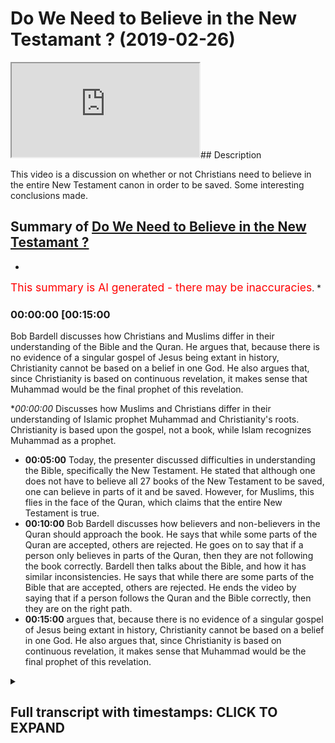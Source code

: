 # Do We Need to Believe in the New Testamant ? (2019-02-26)

<iframe loading='lazy' src='https://www.youtube.com/embed/3ofFhPQQdPo'></iframe>## Description

This video is a discussion on whether or not Christians need to believe in the entire New Testament canon in order to be saved. Some interesting conclusions made.

## Summary of [Do We Need to Believe in the New Testamant ?](https://www.youtube.com/watch?v=3ofFhPQQdPo)


*

<span style="color:red; font-size:125%">This summary is AI generated - there may be inaccuracies</span>. [](/)*

### <a onclick="modifyYTiframeseektime('900')">00:00:00 [00:15:00</a>

 Bob Bardell discusses how Christians and Muslims differ in their understanding of the Bible and the Quran. He argues that, because there is no evidence of a singular gospel of Jesus being extant in history, Christianity cannot be based on a belief in one God. He also argues that, since Christianity is based on continuous revelation, it makes sense that Muhammad would be the final prophet of this revelation.

**<a onclick="modifyYTiframeseektime('0')">00:00:00</a>* Discusses how Muslims and Christians differ in their understanding of Islamic prophet Muhammad and Christianity's roots. Christianity is based upon the gospel, not a book, while Islam recognizes Muhammad as a prophet.
* **<a onclick="modifyYTiframeseektime('300')">00:05:00</a>** Today, the presenter discussed difficulties in understanding the Bible, specifically the New Testament. He stated that although one does not have to believe all 27 books of the New Testament to be saved, one can believe in parts of it and be saved. However, for Muslims, this flies in the face of the Quran, which claims that the entire New Testament is true.
* **<a onclick="modifyYTiframeseektime('600')">00:10:00</a>**  Bob Bardell discusses how believers and non-believers in the Quran should approach the book. He says that while some parts of the Quran are accepted, others are rejected. He goes on to say that if a person only believes in parts of the Quran, then they are not following the book correctly. Bardell then talks about the Bible, and how it has similar inconsistencies. He says that while there are some parts of the Bible that are accepted, others are rejected. He ends the video by saying that if a person follows the Quran and the Bible correctly, then they are on the right path.
* **<a onclick="modifyYTiframeseektime('900')">00:15:00</a>** argues that, because there is no evidence of a singular gospel of Jesus being extant in history, Christianity cannot be based on a belief in one God. He also argues that, since Christianity is based on continuous revelation, it makes sense that Muhammad would be the final prophet of this revelation.

<details><summary><h2>Full transcript with timestamps: CLICK TO EXPAND</h2></summary>

<a onclick="modifyYTiframeseektime('0)')">0:00:00 okay so you used some rice but the</a>
<a onclick="modifyYTiframeseektime('2)')">0:00:02 principle without bitching what you said</a>
<a onclick="modifyYTiframeseektime('5)')">0:00:05 today was quite impossible it's not</a>
<a onclick="modifyYTiframeseektime('6)')">0:00:06 anything up I agree with what you said</a>
<a onclick="modifyYTiframeseektime('8)')">0:00:08 because what you're saying is actually</a>
<a onclick="modifyYTiframeseektime('12)')">0:00:12 quite powerful you're you're making an</a>
<a onclick="modifyYTiframeseektime('15)')">0:00:15 admission that you should be able to</a>
<a onclick="modifyYTiframeseektime('17)')">0:00:17 remove it you should be able to make it</a>
<a onclick="modifyYTiframeseektime('19)')">0:00:19 a Christian and that you have made today</a>
<a onclick="modifyYTiframeseektime('21)')">0:00:21 which I'm very grateful for which is</a>
<a onclick="modifyYTiframeseektime('24)')">0:00:24 that it's conceivable it's possible for</a>
<a onclick="modifyYTiframeseektime('27)')">0:00:27 you to believe in parts of the New</a>
<a onclick="modifyYTiframeseektime('28)')">0:00:28 Testament and not all of the New</a>
<a onclick="modifyYTiframeseektime('30)')">0:00:30 Testament and still be eligible for</a>
<a onclick="modifyYTiframeseektime('33)')">0:00:33 salvation that is what you said because</a>
<a onclick="modifyYTiframeseektime('36)')">0:00:36 we said what gave us in Asia is what</a>
<a onclick="modifyYTiframeseektime('38)')">0:00:38 gave him the right to choose what books</a>
<a onclick="modifyYTiframeseektime('42)')">0:00:42 would be in the New Testament you agree</a>
<a onclick="modifyYTiframeseektime('43)')">0:00:43 that okay that they became known and so</a>
<a onclick="modifyYTiframeseektime('46)')">0:00:46 on but if you don't agree with the</a>
<a onclick="modifyYTiframeseektime('47)')">0:00:47 twenty-seven books</a>
<a onclick="modifyYTiframeseektime('48)')">0:00:48 it doesn't necessarily fire you from</a>
<a onclick="modifyYTiframeseektime('50)')">0:00:50 salvation and from being a Christian</a>
<a onclick="modifyYTiframeseektime('52)')">0:00:52 what I'm saying is the question of what</a>
<a onclick="modifyYTiframeseektime('56)')">0:00:56 should be acceptable and what should it</a>
<a onclick="modifyYTiframeseektime('58)')">0:00:58 be acceptable should be to the good</a>
<a onclick="modifyYTiframeseektime('60)')">0:01:00 judgment of people who look into the</a>
<a onclick="modifyYTiframeseektime('63)')">0:01:03 scripture and do the historical research</a>
<a onclick="modifyYTiframeseektime('66)')">0:01:06 and through rationalization</a>
<a onclick="modifyYTiframeseektime('68)')">0:01:08 also this decide that certain things are</a>
<a onclick="modifyYTiframeseektime('71)')">0:01:11 impossible and therefore reject aspects</a>
<a onclick="modifyYTiframeseektime('74)')">0:01:14 of that Scripture if you allow some</a>
<a onclick="modifyYTiframeseektime('77)')">0:01:17 parts of the scripture to be taken out</a>
<a onclick="modifyYTiframeseektime('79)')">0:01:19 then it should be to the good discretion</a>
<a onclick="modifyYTiframeseektime('81)')">0:01:21 of each individual reader to decide what</a>
<a onclick="modifyYTiframeseektime('84)')">0:01:24 those parts would be it's not good</a>
<a onclick="modifyYTiframeseektime('86)')">0:01:26 enough to say to someone okay you don't</a>
<a onclick="modifyYTiframeseektime('88)')">0:01:28 need to have all 27 books of the New</a>
<a onclick="modifyYTiframeseektime('90)')">0:01:30 Testament</a>
<a onclick="modifyYTiframeseektime('90)')">0:01:30 you don't need you to believe in this</a>
<a onclick="modifyYTiframeseektime('92)')">0:01:32 New Testament but you have to believe in</a>
<a onclick="modifyYTiframeseektime('94)')">0:01:34 these parts this is my summary so my</a>
<a onclick="modifyYTiframeseektime('105)')">0:01:45 summary is this Muhammad is already</a>
<a onclick="modifyYTiframeseektime('109)')">0:01:49 accepted that it is quite proper to</a>
<a onclick="modifyYTiframeseektime('113)')">0:01:53 choose your Canon based upon your belief</a>
<a onclick="modifyYTiframeseektime('115)')">0:01:55 system which is what he admitted when we</a>
<a onclick="modifyYTiframeseektime('118)')">0:01:58 talked about the sheer Sunni honey now</a>
<a onclick="modifyYTiframeseektime('120)')">0:02:00 it follows therefore that as Christians</a>
<a onclick="modifyYTiframeseektime('123)')">0:02:03 we are also quite improper to do the</a>
<a onclick="modifyYTiframeseektime('128)')">0:02:08 same</a>
<a onclick="modifyYTiframeseektime('128)')">0:02:08 the salvation</a>
<a onclick="modifyYTiframeseektime('130)')">0:02:10 gospel that was taught by the first</a>
<a onclick="modifyYTiframeseektime('132)')">0:02:12 apostles was not written down and then</a>
<a onclick="modifyYTiframeseektime('135)')">0:02:15 handed out like a tract it was preached</a>
<a onclick="modifyYTiframeseektime('138)')">0:02:18 someone can be saved by knowing the good</a>
<a onclick="modifyYTiframeseektime('141)')">0:02:21 news about Jesus and believing on it</a>
<a onclick="modifyYTiframeseektime('143)')">0:02:23 without ever having a New Testament in</a>
<a onclick="modifyYTiframeseektime('146)')">0:02:26 their hand that we believe in and if</a>
<a onclick="modifyYTiframeseektime('186)')">0:03:06 someone believes in that gospel in the</a>
<a onclick="modifyYTiframeseektime('192)')">0:03:12 letter of James or about the Book of</a>
<a onclick="modifyYTiframeseektime('194)')">0:03:14 Revelations their faith is deficient but</a>
<a onclick="modifyYTiframeseektime('198)')">0:03:18 not deficient in such a way that would</a>
<a onclick="modifyYTiframeseektime('201)')">0:03:21 cause them not to be saved because it is</a>
<a onclick="modifyYTiframeseektime('204)')">0:03:24 your faith in Christ his crucifixion and</a>
<a onclick="modifyYTiframeseektime('207)')">0:03:27 resurrection that complete work that</a>
<a onclick="modifyYTiframeseektime('210)')">0:03:30 saves you not your knowledge of the</a>
<a onclick="modifyYTiframeseektime('213)')">0:03:33 Scriptures it is obviously better yes if</a>
<a onclick="modifyYTiframeseektime('217)')">0:03:37 you know the Scriptures and I can't take</a>
<a onclick="modifyYTiframeseektime('220)')">0:03:40 lectures from Mohammed hijab because</a>
<a onclick="modifyYTiframeseektime('223)')">0:03:43 Muhammad hijab is freely admitted but</a>
<a onclick="modifyYTiframeseektime('226)')">0:03:46 for 1400 years Muslims have not agreed</a>
<a onclick="modifyYTiframeseektime('230)')">0:03:50 about their hadith but Christians have</a>
<a onclick="modifyYTiframeseektime('234)')">0:03:54 agreed about the New Testament and the</a>
<a onclick="modifyYTiframeseektime('237)')">0:03:57 debate was settled amongst Christians</a>
<a onclick="modifyYTiframeseektime('239)')">0:03:59 from 410 onwards so we can finally</a>
<a onclick="modifyYTiframeseektime('243)')">0:04:03 notice</a>
<a onclick="modifyYTiframeseektime('252)')">0:04:12 the Christians would listen to Mohammed</a>
<a onclick="modifyYTiframeseektime('255)')">0:04:15 the Muslims are not polite to listen to</a>
<a onclick="modifyYTiframeseektime('258)')">0:04:18 the Christians so genuine thank you let</a>
<a onclick="modifyYTiframeseektime('269)')">0:04:29 us continue here the Christian faith is</a>
<a onclick="modifyYTiframeseektime('272)')">0:04:32 based upon the gospel it is not based</a>
<a onclick="modifyYTiframeseektime('275)')">0:04:35 upon a book the church recognized in the</a>
<a onclick="modifyYTiframeseektime('280)')">0:04:40 writings that were circulating amongst</a>
<a onclick="modifyYTiframeseektime('283)')">0:04:43 themselves those books that he</a>
<a onclick="modifyYTiframeseektime('286)')">0:04:46 recognized as containing a classic</a>
<a onclick="modifyYTiframeseektime('289)')">0:04:49 Gospels mostly Finnish yes let me finish</a>
<a onclick="modifyYTiframeseektime('291)')">0:04:51 one question let me finish let me finish</a>
<a onclick="modifyYTiframeseektime('295)')">0:04:55 by contrast disagree about their hadith</a>
<a onclick="modifyYTiframeseektime('300)')">0:05:00 and so it is not an argument to say that</a>
<a onclick="modifyYTiframeseektime('304)')">0:05:04 because Christians may disagree about</a>
<a onclick="modifyYTiframeseektime('305)')">0:05:05 certain books but therefore the faith is</a>
<a onclick="modifyYTiframeseektime('309)')">0:05:09 invalid no no if that argument is</a>
<a onclick="modifyYTiframeseektime('311)')">0:05:11 logical</a>
<a onclick="modifyYTiframeseektime('312)')">0:05:12 Islam is invalid finally I made a point</a>
<a onclick="modifyYTiframeseektime('316)')">0:05:16 that the Quran makes a claim about</a>
<a onclick="modifyYTiframeseektime('319)')">0:05:19 history it says that there was an in</a>
<a onclick="modifyYTiframeseektime('322)')">0:05:22 deal</a>
<a onclick="modifyYTiframeseektime('323)')">0:05:23 given to a man called Issa there is</a>
<a onclick="modifyYTiframeseektime('326)')">0:05:26 absolutely no evidence for this claim</a>
<a onclick="modifyYTiframeseektime('330)')">0:05:30 whereas the New Testament is continuous</a>
<a onclick="modifyYTiframeseektime('337)')">0:05:37 to the reliability it was already in 2</a>
<a onclick="modifyYTiframeseektime('362)')">0:06:02 Peter chapter 3 a sense of what</a>
<a onclick="modifyYTiframeseektime('364)')">0:06:04 Scripture was when he says</a>
<a onclick="modifyYTiframeseektime('366)')">0:06:06 impor would say in scripture that is</a>
<a onclick="modifyYTiframeseektime('368)')">0:06:08 hard to understand I talked about the</a>
<a onclick="modifyYTiframeseektime('371)')">0:06:11 Gnostic spot in the New Testament that</a>
<a onclick="modifyYTiframeseektime('372)')">0:06:12 the community that the covenant</a>
<a onclick="modifyYTiframeseektime('374)')">0:06:14 community always had the idea of</a>
<a onclick="modifyYTiframeseektime('377)')">0:06:17 covenant and word comes from dr. Krueger</a>
<a onclick="modifyYTiframeseektime('383)')">0:06:23 he talked about we're on the same ground</a>
<a onclick="modifyYTiframeseektime('386)')">0:06:26 because you can use natural religion yes</a>
<a onclick="modifyYTiframeseektime('389)')">0:06:29 I talked about economic cornelius van</a>
<a onclick="modifyYTiframeseektime('390)')">0:06:30 til yes and that we have presuppositions</a>
<a onclick="modifyYTiframeseektime('392)')">0:06:32 and you look at history from the Islamic</a>
<a onclick="modifyYTiframeseektime('394)')">0:06:34 point of view yeah we have to look at</a>
<a onclick="modifyYTiframeseektime('396)')">0:06:36 your glasses and critique it that's why</a>
<a onclick="modifyYTiframeseektime('398)')">0:06:38 we need to look at the Koran yeah then</a>
<a onclick="modifyYTiframeseektime('400)')">0:06:40 we went on to you and Bob talks about</a>
<a onclick="modifyYTiframeseektime('404)')">0:06:44 things yeah the main issues that came up</a>
<a onclick="modifyYTiframeseektime('405)')">0:06:45 for me was your is geography yeah what I</a>
<a onclick="modifyYTiframeseektime('411)')">0:06:51 found very interesting is when you give</a>
<a onclick="modifyYTiframeseektime('413)')">0:06:53 the chain of narration when I asked you</a>
<a onclick="modifyYTiframeseektime('415)')">0:06:55 further where you get your scientific</a>
<a onclick="modifyYTiframeseektime('417)')">0:06:57 principles from you struggled actually</a>
<a onclick="modifyYTiframeseektime('420)')">0:07:00 giving us the answer yeah and then you</a>
<a onclick="modifyYTiframeseektime('423)')">0:07:03 admitted your scientific principles yeah</a>
<a onclick="modifyYTiframeseektime('438)')">0:07:18 so you're reading back into history why</a>
<a onclick="modifyYTiframeseektime('445)')">0:07:25 do you always interrupt the flow</a>
<a onclick="modifyYTiframeseektime('447)')">0:07:27 uninterrupted yeah but no neither of us</a>
<a onclick="modifyYTiframeseektime('449)')">0:07:29 interrupted you because we had some good</a>
<a onclick="modifyYTiframeseektime('451)')">0:07:31 manners not to yet you consistently you</a>
<a onclick="modifyYTiframeseektime('455)')">0:07:35 gave the chain of narration we asked you</a>
<a onclick="modifyYTiframeseektime('458)')">0:07:38 a critical question where did you get</a>
<a onclick="modifyYTiframeseektime('460)')">0:07:40 the methodology for your scientific</a>
<a onclick="modifyYTiframeseektime('462)')">0:07:42 Hadees then you told us it came with the</a>
<a onclick="modifyYTiframeseektime('478)')">0:07:58 methodology methodology all right</a>
<a onclick="modifyYTiframeseektime('484)')">0:08:04 back into history objective</a>
<a onclick="modifyYTiframeseektime('490)')">0:08:10 yes back into history yes you look after</a>
<a onclick="modifyYTiframeseektime('518)')">0:08:38 yourself next week just one question</a>
<a onclick="modifyYTiframeseektime('522)')">0:08:42 when you bring me your evidence all</a>
<a onclick="modifyYTiframeseektime('530)')">0:08:50 right where is it yes thank you they've</a>
<a onclick="modifyYTiframeseektime('533)')">0:08:53 left me yes so today we came to some</a>
<a onclick="modifyYTiframeseektime('536)')">0:08:56 very fruitful conclusions he said that</a>
<a onclick="modifyYTiframeseektime('539)')">0:08:59 the New Testament because he realized</a>
<a onclick="modifyYTiframeseektime('542)')">0:09:02 after we discussed about a tenacious 27</a>
<a onclick="modifyYTiframeseektime('546)')">0:09:06 books of the New Testament has anyone</a>
<a onclick="modifyYTiframeseektime('548)')">0:09:08 ever asked themselves why is it the fact</a>
<a onclick="modifyYTiframeseektime('552)')">0:09:12 that those 27 books are the 27 books why</a>
<a onclick="modifyYTiframeseektime('557)')">0:09:17 is it not for example that the Apocrypha</a>
<a onclick="modifyYTiframeseektime('559)')">0:09:19 or it's a gospel of st. Thomas or other</a>
<a onclick="modifyYTiframeseektime('562)')">0:09:22 books a part of it what determines what</a>
<a onclick="modifyYTiframeseektime('565)')">0:09:25 is in the New Testament and what is not</a>
<a onclick="modifyYTiframeseektime('567)')">0:09:27 in the New Testament</a>
<a onclick="modifyYTiframeseektime('568)')">0:09:28 what is where is the divine authority of</a>
<a onclick="modifyYTiframeseektime('570)')">0:09:30 that determination</a>
<a onclick="modifyYTiframeseektime('572)')">0:09:32 so today because of the difficulty of</a>
<a onclick="modifyYTiframeseektime('575)')">0:09:35 that question he actually admitted that</a>
<a onclick="modifyYTiframeseektime('578)')">0:09:38 actually you don't have to believe that</a>
<a onclick="modifyYTiframeseektime('580)')">0:09:40 all 27 books of the New Testament in</a>
<a onclick="modifyYTiframeseektime('582)')">0:09:42 order to be a Christian and to get it to</a>
<a onclick="modifyYTiframeseektime('584)')">0:09:44 be salvation other words you don't</a>
<a onclick="modifyYTiframeseektime('586)')">0:09:46 actually have to believe in the whole</a>
<a onclick="modifyYTiframeseektime('587)')">0:09:47 Bible to be a Christian you can believe</a>
<a onclick="modifyYTiframeseektime('589)')">0:09:49 in parts of the Bible and not all of the</a>
<a onclick="modifyYTiframeseektime('591)')">0:09:51 Bible that is the implication I'm afraid</a>
<a onclick="modifyYTiframeseektime('593)')">0:09:53 for us obviously as Muslims we say if</a>
<a onclick="modifyYTiframeseektime('595)')">0:09:55 God sent down message then has to be</a>
<a onclick="modifyYTiframeseektime('597)')">0:09:57 believed in in its entirety</a>
<a onclick="modifyYTiframeseektime('599)')">0:09:59 they cannot be a part of it that's</a>
<a onclick="modifyYTiframeseektime('601)')">0:10:01 rejected and a part of it which is</a>
<a onclick="modifyYTiframeseektime('602)')">0:10:02 accepted the Quran says after took my</a>
<a onclick="modifyYTiframeseektime('605)')">0:10:05 noona be barred in kitabi</a>
<a onclick="modifyYTiframeseektime('606)')">0:10:06 what a corona be Bob do you believe in</a>
<a onclick="modifyYTiframeseektime('609)')">0:10:09 parts of the book and disbelieve in</a>
<a onclick="modifyYTiframeseektime('610)')">0:10:10 parts of the book and subhanAllah do you</a>
<a onclick="modifyYTiframeseektime('612)')">0:10:12 know he was talking about it's talking</a>
<a onclick="modifyYTiframeseektime('614)')">0:10:14 about the Jews and Chris</a>
<a onclick="modifyYTiframeseektime('615)')">0:10:15 yes if I taught my noona by Bardell</a>
<a onclick="modifyYTiframeseektime('618)')">0:10:18 kitabi what a coruña bebop firmage semaj</a>
<a onclick="modifyYTiframeseektime('622)')">0:10:22 sir</a>
<a onclick="modifyYTiframeseektime('622)')">0:10:22 Oh Mia Farrow's aleikum income Illya -</a>
<a onclick="modifyYTiframeseektime('624)')">0:10:24 hyah - dunya whalemen committee you are</a>
<a onclick="modifyYTiframeseektime('627)')">0:10:27 doing it in a scintilla de amalah hooby</a>
<a onclick="modifyYTiframeseektime('629)')">0:10:29 - in a Miami loon that will be the</a>
<a onclick="modifyYTiframeseektime('632)')">0:10:32 recompense of someone who does that</a>
<a onclick="modifyYTiframeseektime('634)')">0:10:34 except for a punishment in this world</a>
<a onclick="modifyYTiframeseektime('636)')">0:10:36 and in the day of judgement they'll be</a>
<a onclick="modifyYTiframeseektime('638)')">0:10:38 humiliated even further so if God sent</a>
<a onclick="modifyYTiframeseektime('642)')">0:10:42 down a manual for people to follow there</a>
<a onclick="modifyYTiframeseektime('645)')">0:10:45 are certain expectations that we have as</a>
<a onclick="modifyYTiframeseektime('647)')">0:10:47 people are followers of that manual in</a>
<a onclick="modifyYTiframeseektime('650)')">0:10:50 order for us to maintains have salvation</a>
<a onclick="modifyYTiframeseektime('653)')">0:10:53 one of them is in fact entitlement we</a>
<a onclick="modifyYTiframeseektime('657)')">0:10:57 want this manual for salvation this</a>
<a onclick="modifyYTiframeseektime('659)')">0:10:59 guidance to humanity to be intact if</a>
<a onclick="modifyYTiframeseektime('661)')">0:11:01 it's not intact it's not agreed upon by</a>
<a onclick="modifyYTiframeseektime('664)')">0:11:04 those who specialized in its</a>
<a onclick="modifyYTiframeseektime('666)')">0:11:06 preservation then surely there's</a>
<a onclick="modifyYTiframeseektime('669)')">0:11:09 something wrong with that you can't say</a>
<a onclick="modifyYTiframeseektime('671)')">0:11:11 that ok well I believe in the Bible but</a>
<a onclick="modifyYTiframeseektime('673)')">0:11:13 you could but actually is conceivable to</a>
<a onclick="modifyYTiframeseektime('675)')">0:11:15 not believe in part of it and to believe</a>
<a onclick="modifyYTiframeseektime('677)')">0:11:17 in parts of it so you know it's he he</a>
<a onclick="modifyYTiframeseektime('679)')">0:11:19 kept acquitting the hadith the weak</a>
<a onclick="modifyYTiframeseektime('681)')">0:11:21 hadith with the Bible which is meant to</a>
<a onclick="modifyYTiframeseektime('684)')">0:11:24 be the holiest spot holy spirit-inspired</a>
<a onclick="modifyYTiframeseektime('686)')">0:11:26 book of God directly from the Jesus from</a>
<a onclick="modifyYTiframeseektime('689)')">0:11:29 Jesus the god what we accept that there</a>
<a onclick="modifyYTiframeseektime('692)')">0:11:32 are some things in hadith which are not</a>
<a onclick="modifyYTiframeseektime('694)')">0:11:34 acceptable by historical standards but</a>
<a onclick="modifyYTiframeseektime('697)')">0:11:37 the comparison should be made between</a>
<a onclick="modifyYTiframeseektime('698)')">0:11:38 the Quran and Bible not Quran and hadith</a>
<a onclick="modifyYTiframeseektime('701)')">0:11:41 especially not Quran and weak hadith and</a>
<a onclick="modifyYTiframeseektime('703)')">0:11:43 so therefore when he realized what he</a>
<a onclick="modifyYTiframeseektime('705)')">0:11:45 was asking they were asking me the</a>
<a onclick="modifyYTiframeseektime('707)')">0:11:47 questions of preservation that every</a>
<a onclick="modifyYTiframeseektime('709)')">0:11:49 question they had every single question</a>
<a onclick="modifyYTiframeseektime('712)')">0:11:52 I had those an answer every single</a>
<a onclick="modifyYTiframeseektime('714)')">0:11:54 question that they had baba never loved</a>
<a onclick="modifyYTiframeseektime('717)')">0:11:57 him</a>
<a onclick="modifyYTiframeseektime('717)')">0:11:57 that they asked me a question he said</a>
<a onclick="modifyYTiframeseektime('720)')">0:12:00 okay give me a chain of narration he</a>
<a onclick="modifyYTiframeseektime('722)')">0:12:02 didn't expect me to stumble gave him</a>
<a onclick="modifyYTiframeseektime('724)')">0:12:04 with the chain of narration then he said</a>
<a onclick="modifyYTiframeseektime('727)')">0:12:07 to me tell me a document which tab which</a>
<a onclick="modifyYTiframeseektime('730)')">0:12:10 proves the chain so I told him the name</a>
<a onclick="modifyYTiframeseektime('732)')">0:12:12 of the document which proves the chain</a>
<a onclick="modifyYTiframeseektime('733)')">0:12:13 he said to me no no it has to be before</a>
<a onclick="modifyYTiframeseektime('735)')">0:12:15 this guy I said no problem</a>
<a onclick="modifyYTiframeseektime('737)')">0:12:17 I found it</a>
<a onclick="modifyYTiframeseektime('739)')">0:12:19 honestly I found this document it's 95</a>
<a onclick="modifyYTiframeseektime('742)')">0:12:22 before yes I told him he said no it has</a>
<a onclick="modifyYTiframeseektime('744)')">0:12:24 to be has to be a wise it's only oral I</a>
<a onclick="modifyYTiframeseektime('747)')">0:12:27 said no no it can't be only although I</a>
<a onclick="modifyYTiframeseektime('749)')">0:12:29 had to be also written what's the</a>
<a onclick="modifyYTiframeseektime('750)')">0:12:30 evidence of that he said that he said</a>
<a onclick="modifyYTiframeseektime('753)')">0:12:33 okay what a simple gesture he said</a>
<a onclick="modifyYTiframeseektime('755)')">0:12:35 what's the evidence from the Prophet I</a>
<a onclick="modifyYTiframeseektime('757)')">0:12:37 said the Prophet said write it down he</a>
<a onclick="modifyYTiframeseektime('759)')">0:12:39 said Bevin said to me show me the</a>
<a onclick="modifyYTiframeseektime('765)')">0:12:45 evidence preservation I said he taught</a>
<a onclick="modifyYTiframeseektime('767)')">0:12:47 at each table there must be two of each</a>
<a onclick="modifyYTiframeseektime('769)')">0:12:49 person for each area so is that not</a>
<a onclick="modifyYTiframeseektime('772)')">0:12:52 evidence that's meant to be from so I</a>
<a onclick="modifyYTiframeseektime('776)')">0:12:56 said to him please please Bob</a>
<a onclick="modifyYTiframeseektime('778)')">0:12:58 please join his name is Johnny everyone</a>
<a onclick="modifyYTiframeseektime('780)')">0:13:00 should know his name is John</a>
<a onclick="modifyYTiframeseektime('782)')">0:13:02 I said now let's do the same thing for</a>
<a onclick="modifyYTiframeseektime('784)')">0:13:04 the Bible you know he said no he said no</a>
<a onclick="modifyYTiframeseektime('787)')">0:13:07 we don't have the same standards I said</a>
<a onclick="modifyYTiframeseektime('789)')">0:13:09 I thought this was a historical exercise</a>
<a onclick="modifyYTiframeseektime('791)')">0:13:11 I thought this was so anyway at the same</a>
<a onclick="modifyYTiframeseektime('796)')">0:13:16 point that's why we can stand here as</a>
<a onclick="modifyYTiframeseektime('798)')">0:13:18 Muslims to say in tactimon and</a>
<a onclick="modifyYTiframeseektime('800)')">0:13:20 preservation our book the Quran 114</a>
<a onclick="modifyYTiframeseektime('804)')">0:13:24 chapters are agreed upon by the Sahaba</a>
<a onclick="modifyYTiframeseektime('806)')">0:13:26 someone says no even most out he</a>
<a onclick="modifyYTiframeseektime('808)')">0:13:28 believed in hundred and twelve not</a>
<a onclick="modifyYTiframeseektime('810)')">0:13:30 Farrakhan s saying no no he changed his</a>
<a onclick="modifyYTiframeseektime('813)')">0:13:33 mind but they don't know that he changes</a>
<a onclick="modifyYTiframeseektime('815)')">0:13:35 mine in the hydrological and he said</a>
<a onclick="modifyYTiframeseektime('816)')">0:13:36 that he change his mind</a>
<a onclick="modifyYTiframeseektime('817)')">0:13:37 they said no am Kappa believed in this</a>
<a onclick="modifyYTiframeseektime('819)')">0:13:39 116 no no no he didn't believe in that I</a>
<a onclick="modifyYTiframeseektime('822)')">0:13:42 believe that under 14 we have the</a>
<a onclick="modifyYTiframeseektime('823)')">0:13:43 records for that as well yeah yeah so</a>
<a onclick="modifyYTiframeseektime('827)')">0:13:47 everyone will all the Sahaba believed in</a>
<a onclick="modifyYTiframeseektime('829)')">0:13:49 this and the Quran tells us in Amman</a>
<a onclick="modifyYTiframeseektime('833)')">0:13:53 will be female</a>
<a onclick="modifyYTiframeseektime('833)')">0:13:53 I meant to be for cutting teto were in</a>
<a onclick="modifyYTiframeseektime('836)')">0:13:56 towel offering them I hope you rock if</a>
<a onclick="modifyYTiframeseektime('838)')">0:13:58 they believe in what you guys believe in</a>
<a onclick="modifyYTiframeseektime('839)')">0:13:59 then they're on the right path who's you</a>
<a onclick="modifyYTiframeseektime('842)')">0:14:02 guys it's the Sahaba if the Sahaba</a>
<a onclick="modifyYTiframeseektime('845)')">0:14:05 I agree that this is what the Quran is</a>
<a onclick="modifyYTiframeseektime('847)')">0:14:07 because these people were around the</a>
<a onclick="modifyYTiframeseektime('848)')">0:14:08 Prophet they heard it and there's a</a>
<a onclick="modifyYTiframeseektime('850)')">0:14:10 consensus on this then that's an</a>
<a onclick="modifyYTiframeseektime('852)')">0:14:12 historical evidence a religious one</a>
<a onclick="modifyYTiframeseektime('854)')">0:14:14 that's the illogical one a rational one</a>
<a onclick="modifyYTiframeseektime('856)')">0:14:16 a philosophical one and for me a</a>
<a onclick="modifyYTiframeseektime('859)')">0:14:19 satisfactory one as well as satisfactory</a>
<a onclick="modifyYTiframeseektime('861)')">0:14:21 one as well but when you talk about the</a>
<a onclick="modifyYTiframeseektime('863)')">0:14:23 Bible and you can't even provide one</a>
<a onclick="modifyYTiframeseektime('864)')">0:14:24 chain of provenance one person what what</a>
<a onclick="modifyYTiframeseektime('868)')">0:14:28 one chain of Providence what</a>
<a onclick="modifyYTiframeseektime('869)')">0:14:29 yeah no chain and one person who's met</a>
<a onclick="modifyYTiframeseektime('872)')">0:14:32 Jesus spoken to Jesus and we don't come</a>
<a onclick="modifyYTiframeseektime('875)')">0:14:35 on and now you're telling me you can he</a>
<a onclick="modifyYTiframeseektime('877)')">0:14:37 said to me it met he said you can you</a>
<a onclick="modifyYTiframeseektime('879)')">0:14:39 don't have to believe in all the books</a>
<a onclick="modifyYTiframeseektime('880)')">0:14:40 of the New Testament he said so no I</a>
<a onclick="modifyYTiframeseektime('883)')">0:14:43 said okay perfectly I said to him I</a>
<a onclick="modifyYTiframeseektime('886)')">0:14:46 that's perfect</a>
<a onclick="modifyYTiframeseektime('887)')">0:14:47 he said that's exactly my belief I don't</a>
<a onclick="modifyYTiframeseektime('890)')">0:14:50 believe in all the New Testament</a>
<a onclick="modifyYTiframeseektime('891)')">0:14:51 I believe in part of the New Testament I</a>
<a onclick="modifyYTiframeseektime('892)')">0:14:52 reject another part so now he tells me</a>
<a onclick="modifyYTiframeseektime('896)')">0:14:56 no you have to believe in these parts</a>
<a onclick="modifyYTiframeseektime('897)')">0:14:57 salvation crucifixion and listen thank</a>
<a onclick="modifyYTiframeseektime('899)')">0:14:59 God no no no no you can't tell me now</a>
<a onclick="modifyYTiframeseektime('903)')">0:15:03 you have you have an intellectual right</a>
<a onclick="modifyYTiframeseektime('906)')">0:15:06 to accept and reject parts of the New</a>
<a onclick="modifyYTiframeseektime('908)')">0:15:08 Testament on academic grounds and then</a>
<a onclick="modifyYTiframeseektime('910)')">0:15:10 dictate to me where the rejection should</a>
<a onclick="modifyYTiframeseektime('913)')">0:15:13 be where the accepting should be and so</a>
<a onclick="modifyYTiframeseektime('916)')">0:15:16 on</a>
<a onclick="modifyYTiframeseektime('916)')">0:15:16 and even said you don't even need the</a>
<a onclick="modifyYTiframeseektime('918)')">0:15:18 New Testament for for for salvation and</a>
<a onclick="modifyYTiframeseektime('922)')">0:15:22 then I said to him okay that's that's</a>
<a onclick="modifyYTiframeseektime('923)')">0:15:23 perfect because I've got the Quran so</a>
<a onclick="modifyYTiframeseektime('929)')">0:15:29 the point is and it's in gentleman the</a>
<a onclick="modifyYTiframeseektime('933)')">0:15:33 point is if he if the argument is listen</a>
<a onclick="modifyYTiframeseektime('936)')">0:15:36 to this if the argument is that you</a>
<a onclick="modifyYTiframeseektime('939)')">0:15:39 don't you need the Gospels the four</a>
<a onclick="modifyYTiframeseektime('940)')">0:15:40 Gospels because that could be the</a>
<a onclick="modifyYTiframeseektime('941)')">0:15:41 argument so you know you don't need the</a>
<a onclick="modifyYTiframeseektime('943)')">0:15:43 27 books is just the four Gospels then</a>
<a onclick="modifyYTiframeseektime('945)')">0:15:45 the argument he made is actually self</a>
<a onclick="modifyYTiframeseektime('947)')">0:15:47 refuting because he said the first</a>
<a onclick="modifyYTiframeseektime('949)')">0:15:49 people who sees words go back on him</a>
<a onclick="modifyYTiframeseektime('951)')">0:15:51 this is the first people the first</a>
<a onclick="modifyYTiframeseektime('954)')">0:15:54 people to ever believe in Jesus was</a>
<a onclick="modifyYTiframeseektime('957)')">0:15:57 there a New Testament was four books so</a>
<a onclick="modifyYTiframeseektime('959)')">0:15:59 no he said no so wait a minute you can</a>
<a onclick="modifyYTiframeseektime('962)')">0:16:02 believe in Jesus you can believe in</a>
<a onclick="modifyYTiframeseektime('964)')">0:16:04 Jesus's message it's conceivable not to</a>
<a onclick="modifyYTiframeseektime('967)')">0:16:07 believe in the four Gospels and still be</a>
<a onclick="modifyYTiframeseektime('970)')">0:16:10 a Christian and be saved</a>
<a onclick="modifyYTiframeseektime('971)')">0:16:11 that's our position that's our position</a>
<a onclick="modifyYTiframeseektime('975)')">0:16:15 that's our position</a>
<a onclick="modifyYTiframeseektime('976)')">0:16:16 and moreover what I'll say to you is</a>
<a onclick="modifyYTiframeseektime('978)')">0:16:18 this in the in the book of Corinthians</a>
<a onclick="modifyYTiframeseektime('980)')">0:16:20 2nd Corinthians</a>
<a onclick="modifyYTiframeseektime('981)')">0:16:21 yes verse number 18 can we get out</a>
<a onclick="modifyYTiframeseektime('984)')">0:16:24 somewhere can we let's see</a>
<a onclick="modifyYTiframeseektime('987)')">0:16:27 let's see I wanna see it refers to a</a>
<a onclick="modifyYTiframeseektime('990)')">0:16:30 sink in a book he makes an argument from</a>
<a onclick="modifyYTiframeseektime('993)')">0:16:33 silence and he doesn't even know what</a>
<a onclick="modifyYTiframeseektime('994)')">0:16:34 that meant when I told them an argument</a>
<a onclick="modifyYTiframeseektime('996)')">0:16:36 from silence is that he said that this</a>
<a onclick="modifyYTiframeseektime('998)')">0:16:38 knew this gospel this gospel that you're</a>
<a onclick="modifyYTiframeseektime('1001)')">0:16:41 referring to that a singular gospel of</a>
<a onclick="modifyYTiframeseektime('1003)')">0:16:43 Jesus it's nowhere in history to be</a>
<a onclick="modifyYTiframeseektime('1004)')">0:16:44 found I said that just because you don't</a>
<a onclick="modifyYTiframeseektime('1006)')">0:16:46 find something in history it doesn't</a>
<a onclick="modifyYTiframeseektime('1008)')">0:16:48 mean it doesn't exist this argument from</a>
<a onclick="modifyYTiframeseektime('1009)')">0:16:49 silence and I gave him the example of</a>
<a onclick="modifyYTiframeseektime('1010)')">0:16:50 the lack of my comedy text 1945 to prove</a>
<a onclick="modifyYTiframeseektime('1013)')">0:16:53 my point but look at this in the second</a>
<a onclick="modifyYTiframeseektime('1016)')">0:16:56 book of second Corinthians verse number</a>
<a onclick="modifyYTiframeseektime('1017)')">0:16:57 18 and we have sent with him the brother</a>
<a onclick="modifyYTiframeseektime('1020)')">0:17:00 who whose praise is in that gospel</a>
<a onclick="modifyYTiframeseektime('1023)')">0:17:03 throughout all of the churches the</a>
<a onclick="modifyYTiframeseektime('1025)')">0:17:05 Gospels not the Gospels the idea is even</a>
<a onclick="modifyYTiframeseektime('1028)')">0:17:08 in the Anthony in the oldest text the</a>
<a onclick="modifyYTiframeseektime('1030)')">0:17:10 idea of a gospel a singular gospel was</a>
<a onclick="modifyYTiframeseektime('1032)')">0:17:12 being referred to so there is evidence</a>
<a onclick="modifyYTiframeseektime('1034)')">0:17:14 in the in the books that they believe in</a>
<a onclick="modifyYTiframeseektime('1036)')">0:17:16 obviously that's Paul so in summary</a>
<a onclick="modifyYTiframeseektime('1039)')">0:17:19 that's why Christianity now people are</a>
<a onclick="modifyYTiframeseektime('1041)')">0:17:21 living it and Islam it makes sense from</a>
<a onclick="modifyYTiframeseektime('1045)')">0:17:25 all perspectives not just from a</a>
<a onclick="modifyYTiframeseektime('1046)')">0:17:26 Trinitarian perspective but from a</a>
<a onclick="modifyYTiframeseektime('1048)')">0:17:28 preservation perspective it makes sense</a>
<a onclick="modifyYTiframeseektime('1050)')">0:17:30 from a rational perspective yes guys I</a>
<a onclick="modifyYTiframeseektime('1053)')">0:17:33 mean if you're a Christian and you're</a>
<a onclick="modifyYTiframeseektime('1054)')">0:17:34 watching this yes one question yes</a>
<a onclick="modifyYTiframeseektime('1062)')">0:17:42 you know the Muslim are we allowed to do</a>
<a onclick="modifyYTiframeseektime('1069)')">0:17:49 argument or do Dawa to a non-muslim</a>
<a onclick="modifyYTiframeseektime('1072)')">0:17:52 without having of knowledge of Islam no</a>
<a onclick="modifyYTiframeseektime('1074)')">0:17:54 you have to have some knowledge so I</a>
<a onclick="modifyYTiframeseektime('1077)')">0:17:57 have seen a lot of Muslim brothers that</a>
<a onclick="modifyYTiframeseektime('1079)')">0:17:59 the astac after Wilson yes and they</a>
<a onclick="modifyYTiframeseektime('1082)')">0:18:02 should not come here I was telling them</a>
<a onclick="modifyYTiframeseektime('1084)')">0:18:04 I was shouting to the my mouth yeah dude</a>
<a onclick="modifyYTiframeseektime('1088)')">0:18:08 our so my message to the Christians is</a>
<a onclick="modifyYTiframeseektime('1092)')">0:18:12 guys look within whether you look from a</a>
<a onclick="modifyYTiframeseektime('1094)')">0:18:14 preservation perspective a textual</a>
<a onclick="modifyYTiframeseektime('1095)')">0:18:15 perspective a rational perspective or</a>
<a onclick="modifyYTiframeseektime('1097)')">0:18:17 even an intuitive perspective the answer</a>
<a onclick="modifyYTiframeseektime('1099)')">0:18:19 is always going to be one that you</a>
<a onclick="modifyYTiframeseektime('1101)')">0:18:21 believe in one God you cannot bring</a>
<a onclick="modifyYTiframeseektime('1102)')">0:18:22 yourself to believe in three and one and</a>
<a onclick="modifyYTiframeseektime('1104)')">0:18:24 one and three you don't accept your</a>
<a onclick="modifyYTiframeseektime('1106)')">0:18:26 story of the entire New Testament it</a>
<a onclick="modifyYTiframeseektime('1108)')">0:18:28 makes perfect sense it made perfect</a>
<a onclick="modifyYTiframeseektime('1110)')">0:18:30 sense for there to have been a renewal</a>
<a onclick="modifyYTiframeseektime('1112)')">0:18:32 of the faith through another prophet one</a>
<a onclick="modifyYTiframeseektime('1115)')">0:18:35 that we believe it is predicted in the</a>
<a onclick="modifyYTiframeseektime('1116)')">0:18:36 New Testament and the Old Testament who</a>
<a onclick="modifyYTiframeseektime('1118)')">0:18:38 came in the form of Muhammad in the</a>
<a onclick="modifyYTiframeseektime('1120)')">0:18:40 Arabian Peninsula seven centuries I saw</a>
<a onclick="modifyYTiframeseektime('1123)')">0:18:43 after pray before</a>
</details>